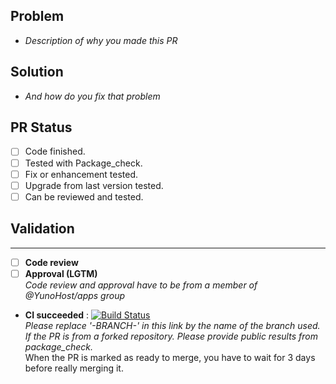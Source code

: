 ## Problem
- *Description of why you made this PR*

## Solution
- *And how do you fix that problem*

## PR Status
- [ ] Code finished.
- [ ] Tested with Package_check.
- [ ] Fix or enhancement tested.
- [ ] Upgrade from last version tested.
- [ ] Can be reviewed and tested.

## Validation
---
- [ ] **Code review**
- [ ] **Approval (LGTM)**  
*Code review and approval have to be from a member of @YunoHost/apps group*
- **CI succeeded** : 
[![Build Status](https://ci-apps-hq.yunohost.org/jenkins/job/reel2bits_ynh%20-BRANCH-/badge/icon)](https://ci-apps-hq.yunohost.org/jenkins/job/reel2bits_ynh%20-BRANCH-/)  
*Please replace '-BRANCH-' in this link by the name of the branch used.*  
*If the PR is from a forked repository. Please provide public results from package_check.*  
When the PR is marked as ready to merge, you have to wait for 3 days before really merging it.
